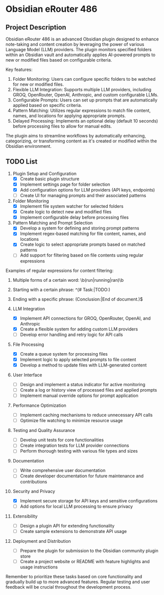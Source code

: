 # Obsidian eRouter 486

## Project Description

Obsidian eRouter 486 is an advanced Obsidian plugin designed to enhance note-taking and content creation by leveraging the power of various Language Model (LLM) providers. The plugin monitors specified folders within an Obsidian vault and automatically applies AI-powered prompts to new or modified files based on configurable criteria.

Key features:
1. Folder Monitoring: Users can configure specific folders to be watched for new or modified files.
2. Flexible LLM Integration: Supports multiple LLM providers, including GROQ, OpenRouter, OpenAI, Anthropic, and custom configurable LLMs.
3. Configurable Prompts: Users can set up prompts that are automatically applied based on specific criteria.
4. Pattern Matching: Utilizes regular expressions to match file content, names, and locations for applying appropriate prompts.
5. Delayed Processing: Implements an optional delay (default 10 seconds) before processing files to allow for manual edits.

The plugin aims to streamline workflows by automatically enhancing, categorizing, or transforming content as it's created or modified within the Obsidian environment.

## TODO List

1. Plugin Setup and Configuration
   - [x] Create basic plugin structure
   - [x] Implement settings page for folder selection
   - [x] Add configuration options for LLM providers (API keys, endpoints)
   - [ ] Create UI for managing prompts and their associated patterns

2. Folder Monitoring
   - [x] Implement file system watcher for selected folders
   - [x] Create logic to detect new and modified files
   - [x] Implement configurable delay before processing files

3. Pattern Matching and Prompt Selection
   - [x] Develop a system for defining and storing prompt patterns
   - [x] Implement regex-based matching for file content, names, and locations
   - [x] Create logic to select appropriate prompts based on matched patterns
   - [ ] Add support for filtering based on file contents using regular expressions

Examples of regular expressions for content filtering:
1. Multiple forms of a certain word: \b(run|running|ran)\b
2. Starting with a certain phrase: ^(# Task:|TODO:)
3. Ending with a specific phrase: (Conclusion:|End of document\.)$

4. LLM Integration
   - [x] Implement API connections for GROQ, OpenRouter, OpenAI, and Anthropic
   - [x] Create a flexible system for adding custom LLM providers
   - [ ] Develop error handling and retry logic for API calls

5. File Processing
   - [x] Create a queue system for processing files
   - [x] Implement logic to apply selected prompts to file content
   - [x] Develop a method to update files with LLM-generated content

6. User Interface
   - [ ] Design and implement a status indicator for active monitoring
   - [ ] Create a log or history view of processed files and applied prompts
   - [ ] Implement manual override options for prompt application

7. Performance Optimization
   - [ ] Implement caching mechanisms to reduce unnecessary API calls
   - [ ] Optimize file watching to minimize resource usage

8. Testing and Quality Assurance
   - [ ] Develop unit tests for core functionalities
   - [ ] Create integration tests for LLM provider connections
   - [ ] Perform thorough testing with various file types and sizes

9. Documentation
   - [ ] Write comprehensive user documentation
   - [ ] Create developer documentation for future maintenance and contributions

10. Security and Privacy
    - [x] Implement secure storage for API keys and sensitive configurations
    - [ ] Add options for local LLM processing to ensure privacy

11. Extensibility
    - [ ] Design a plugin API for extending functionality
    - [ ] Create sample extensions to demonstrate API usage

12. Deployment and Distribution
    - [ ] Prepare the plugin for submission to the Obsidian community plugin store
    - [ ] Create a project website or README with feature highlights and usage instructions

Remember to prioritize these tasks based on core functionality and gradually build up to more advanced features. Regular testing and user feedback will be crucial throughout the development process.
